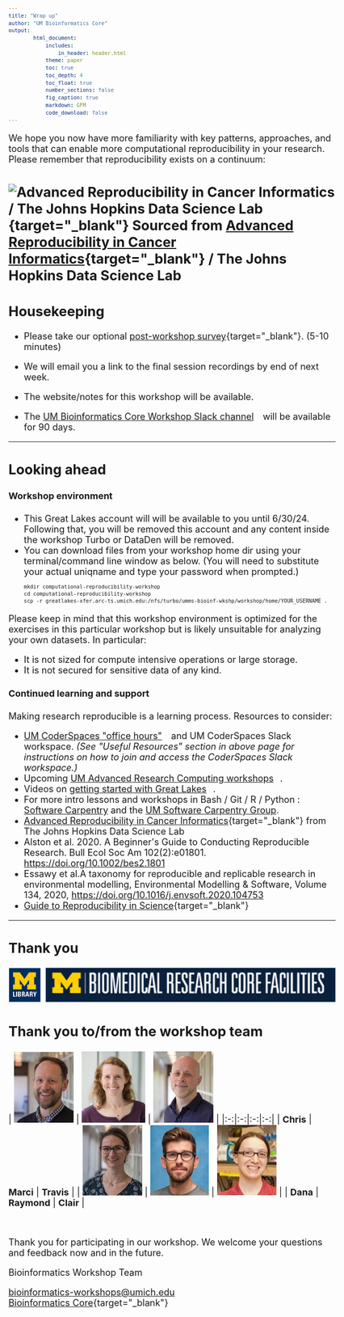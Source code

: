 ```yaml
---
title: "Wrap up"
author: "UM Bioinformatics Core"
output:
        html_document:
            includes:
                in_header: header.html
            theme: paper
            toc: true
            toc_depth: 4
            toc_float: true
            number_sections: false
            fig_caption: true
            markdown: GFM
            code_download: false
---
```


<style type="text/css">

body, td {
   font-size: 18px;
}
code.r{
  font-size: 12px;
}
pre {
  font-size: 12px
}

a.external {
    background: url(images/external-link.png) center right no-repeat;
    padding-right: 13px;
}
</style>

We hope you now have more familiarity with key patterns, approaches, and tools
that can enable more computational reproducibility in your research. Please remember that reproducibility exists on a continuum:

![Advanced Reproducibility in Cancer Informatics / The Johns Hopkins Data Science Lab
](images/Module99_continuum.png){target="_blank"}
Sourced from [Advanced Reproducibility in Cancer Informatics](https://jhudatascience.org/Adv_Reproducibility_in_Cancer_Informatics/index.html){target="_blank"} / The Johns Hopkins Data Science Lab
---

## Housekeeping

- Please take our optional [post-workshop survey](https://forms.gle/rmV7J3MURWFeWGSc6){target="_blank"}. (5-10 minutes)

- We will email you a link to the final session recordings by end of next week.

- The website/notes for this workshop will be available.

- The <a class="external" href="https://umbioinfcoreworkshops.slack.com" target="_blank">UM Bioinformatics Core Workshop Slack channel</a> will be available
for 90 days.

---

## Looking ahead

#### Workshop environment
- This Great Lakes account will will be available to you until 6/30/24. 
  Following that, you will be removed this account and any content inside the 
  workshop Turbo or DataDen will be removed.
- You can download files from your workshop home dir using your terminal/command line window as below. 
  (You will need to substitute your actual uniqname and type your password when prompted.)
  ```
  mkdir computational-reproducibility-workshop
  cd computational-reproducibility-workshop
  scp -r greatlakes-xfer.arc-ts.umich.edu:/nfs/turbo/umms-bioinf-wkshp/workshop/home/YOUR_USERNAME .
  ```
Please keep in mind that this workshop environment is optimized for the
exercises in this particular workshop but is likely unsuitable for analyzing
your own datasets. In particular:

- It is not sized for compute intensive operations or large storage.
- It is not secured for sensitive data of any kind.

#### Continued learning and support

Making research reproducible is a learning process. Resources to consider:

- <a class="external"  href="https://datascience.isr.umich.edu/events/coderspaces/" target="_blank">UM CoderSpaces "office hours"</a> and UM CoderSpaces Slack workspace. _(See "Useful Resources" section in above page for instructions on how to join and access the CoderSpaces Slack workspace.)_
- Upcoming <a class="external" href="https://arc.umich.edu/events/" target="_blank">UM Advanced Research Computing workshops</a>.
- Videos on <a class="external" href="https://www.mivideo.it.umich.edu/channel/ARC-TS%2BTraining/181860561/" target="_blank">getting started with Great Lakes</a>.
- For more intro lessons and workshops in Bash / Git / R / Python : <a href="https://software-carpentry.org/lessons/" target="_blank">Software Carpentry</a> and the <a href="https://umcarpentries.org/" target="_blank">UM Software Carpentry Group</a>.
- [Advanced Reproducibility in Cancer Informatics](https://jhudatascience.org/Adv_Reproducibility_in_Cancer_Informatics/index.html){target="_blank"} from The Johns Hopkins Data Science Lab
- Alston et al. 2020. A Beginner's Guide to Conducting Reproducible Research. Bull Ecol Soc Am 102(2):e01801. https://doi.org/10.1002/bes2.1801
- Essawy et al.A taxonomy for reproducible and replicable research in environmental modelling, Environmental Modelling & Software, Volume 134, 2020, https://doi.org/10.1016/j.envsoft.2020.104753
- [Guide to Reproducibility in Science](https://ropensci-archive.github.io/reproducibility-guide/){target="_blank"}

---

## Thank you

![Sponsors](images/intro/sponsor_logos.png)

## Thank you to/from the workshop team
| ![](images/headshots/headshot_cgates.jpg) | ![](images/headshots/headshot_mbradenb.jpg) | ![](images/headshots/headshot_trsaari.jpg) |
|:-:|:-:|:-:|:-:|
| **Chris** | **Marci** | **Travis** |
| ![](images/headshots/headshot_damki.jpg) | ![](images/headshots/headshot_rcavalca.jpg) | ![](images/headshots/headshot_clairis.jpg) | 
| **Dana** | **Raymond** | **Clair** | 

<br/>


Thank you for participating in our workshop. We welcome your questions and feedback now and in the future.

Bioinformatics Workshop Team

[bioinformatics-workshops@umich.edu](mailto:bioinformatics-workshops@umich.edu) <br/>
[Bioinformatics Core](https://medresearch.umich.edu/office-research/about-office-research/biomedical-research-core-facilities/bioinformatics-core){target="_blank"}
